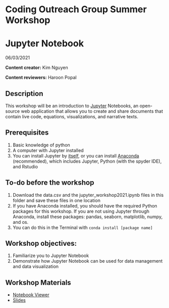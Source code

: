 # Coding Outreach Group Summer Workshop
# Jupyter Notebook
06/03/2021

__**Content creator:**__ Kim Nguyen

__**Content reviewers:**__ Haroon Popal



## Description
This workshop will be an introduction to [Jupyter](https://jupyter.org/) Notebooks, an open-source web application that allows you to create and share documents that contain live code, equations, visualizations, and narrative texts.

## Prerequisites
1. Basic knowledge of python
2. A computer with Jupyter installed
  1. You can install Jupyter by [itself](https://jupyter.org/install), or you can install [Anaconda](https://www.anaconda.com/distribution/) (recommended), which includes Jupyter, Python (with the spyder IDE), and Rstudio

## To-do before the workshop
1. Download the data.csv and the jupyter_workshop2021.ipynb files in this folder and save these files in one location
2. If you have Anaconda installed, you should have the required Python packages for this workshop. If you are not using Jupyter through Anaconda, install these packages: pandas, seaborn, matplotlib, numpy, and os.
  1. You can do this in the Terminal with `conda install [package name]`

## Workshop objectives:
1. Familiarize you to Jupyter Notebook
2. Demonstrate how Jupyter Notebook can be used for data management and data visualization

## Workshop Materials
- [Notebook Viewer](https://tu-coding-outreach-group.github.io/cog_summer_workshops_2021/jupyter-notebook/)
- [Slides](https://github.com/TU-Coding-Outreach-Group/cog_summer_workshops_2021/raw/main/jupyter-notebook/Jupyter_slides.pptx)
